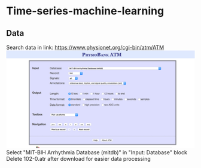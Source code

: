 # Time-series-machine-learning
## Data
Search data in link: https://www.physionet.org/cgi-bin/atm/ATM
![link](/imageforReadme/datasearch.png)
Select "MIT-BIH Arrhythmia Database (mitdb)" in "Input: Database" block
Delete 102-0.atr after download for easier data processing
